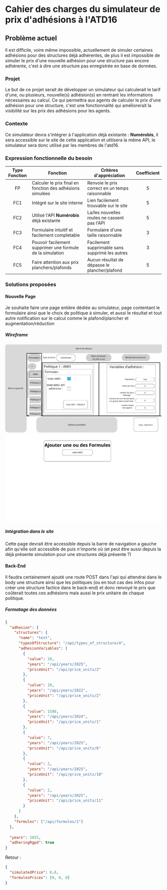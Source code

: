 # Cahier des charges du simulateur de prix d'adhésions à l'ATD16

## Problème actuel

Il est difficile, voire même impossible, actuellement de simuler certaines adhésions pour des structures déjà adhérentes, de plus il est impossible de simuler le prix d'une nouvelle adhésion pour une structure pas encore adhérente, c'est à dire une structure pas enregistrée en base de données.

### Projet

Le but de ce projet serait de développer un simulateur qui calculerait le tarif d'une, ou plusieurs, nouvelle(s) adhésion(s) en rentrant les informations nécessaires au calcul. Ce qui permettra aux agents de calculer le prix d'une adhésion pour une structure, c'est une fonctionnalité qui améliorerait la visibilité sur les prix des adhésions pour les agents.

### Contexte

Ce simulateur devra s'intégrer à l'application déjà existante : **Numérobis**, il sera accessible sur le site de cette application et utilisera la même API, le simulateur sera donc utilisé par les membres de l'atd16.

### Expression fonctionnelle du besoin

| Type Fonction | Fonction                                                  | Critères d'appréciation                         | Coefficient |
| :-----------: | --------------------------------------------------------- | ----------------------------------------------- | :---------: |
|      FP       | Calculer le prix final en fonction des adhésions simulées | Renvoie le prix correct en un temps raisonnable |      5      |
|      FC1      | Intégré sur le site interne                               | Lien facilement trouvable sur le site           |      5      |
|      FC2      | Utilisé l'API **Numérobis** déjà existante                | La/les nouvelles routes ne cassent pas l'API    |      5      |
|      FC3      | Formulaire intuitif et facilement completable             | Formulaire d'une taille raisonnable             |      3      |
|      FC4      | Pouvoir facilement supprimer une formule de la simulation | Facilement supprimable sans supprimé les autres |      3      |
|      FC5      | Faire attention aux prix planchers/plafonds               | Aucun résultat de dépasse le plancher/plafond   |      5      |

### Solutions proposées

#### Nouvelle Page

Je souhaite faire une page entière dédiée au simulateur, page contentant le formulaire ainsi que le choix de politique à simuler, et aussi le résultat et tout autre notification sur le calcul comme le plafond/plancher et augmentation/réduction

##### Wireframe

![Wireframe](images/1.png)
![WireframeModale](images/2.png)

##### Intégration dans le site

Cette page devrait être accessible depuis la barre de navigation a gauche afin qu'elle soit accessible de puis n'importe où (et peut être aussi depuis la déjà présente simulation pour une structures déjà présente ?)

#### Back-End

Il faudra certainement ajouté une route POST dans l'api qui attendrai dans le body une structure ainsi que les politiques (ou en tout cas des infos pour créer une structure factice dans le back-end) et donc renvoyé le prix que coûterait toutes ces adhésions mais aussi le prix unitaire de chaque politique.

##### Formatage des données

```json
{
  "adhesion": {
    "structures": {
      "name": "test",
      "typesOfStructure": "/api/types_of_structure/4",
      "adhesionVariables": [
        {
          "value": 10,
          "years": "/api/years/2025",
          "priceUnit": "/api/price_units/2"
        },
        {
          "value": 10,
          "years": "/api/years/2022",
          "priceUnit": "/api/price_units/2"
        },
        {
          "value": 1500,
          "years": "/api/years/2024",
          "priceUnit": "/api/price_units/1"
        },
        {
          "value": 7,
          "years": "/api/years/2025",
          "priceUnit": "/api/price_units/6"
        },
        {
          "value": 2,
          "years": "/api/years/2025",
          "priceUnit": "/api/price_units/10"
        },
        {
          "value": 2,
          "years": "/api/years/2025",
          "priceUnit": "/api/price_units/11"
        }
      ]
    },
    "formules": ["/api/formules/1"]
  },

  "years": 2025,
  "adheringRgpd": true
}
```

Retour :

```json
{
  "simulatedPrice": 0.0,
  "formulesPrices": [0, 0, 0]
}
```
